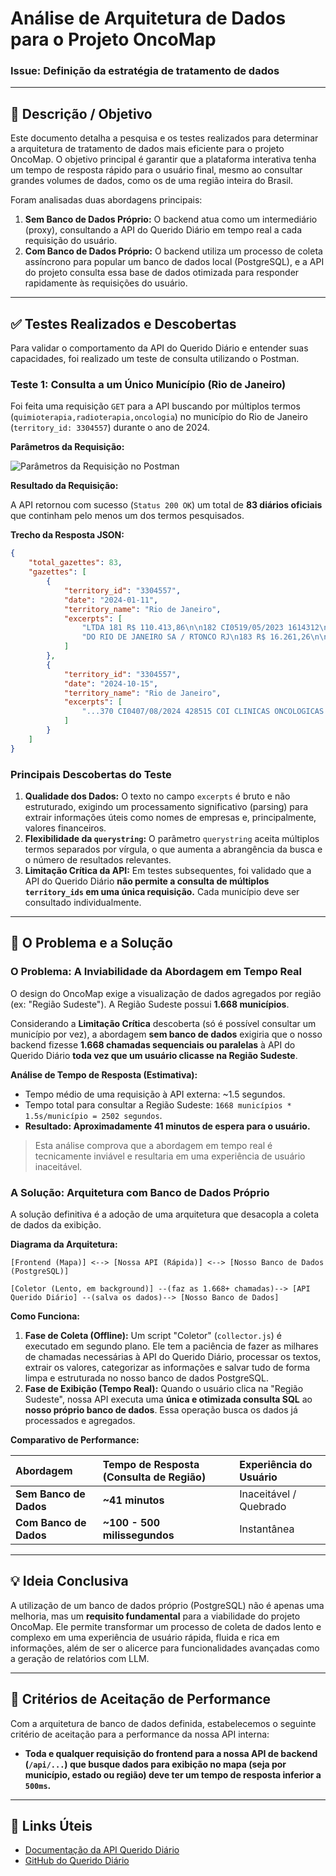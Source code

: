 
# Análise de Arquitetura de Dados para o Projeto OncoMap

### Issue: Definição da estratégia de tratamento de dados

---

## 📖 Descrição / Objetivo

Este documento detalha a pesquisa e os testes realizados para determinar a arquitetura de tratamento de dados mais eficiente para o projeto OncoMap. O objetivo principal é garantir que a plataforma interativa tenha um tempo de resposta rápido para o usuário final, mesmo ao consultar grandes volumes de dados, como os de uma região inteira do Brasil.

Foram analisadas duas abordagens principais:
1.  **Sem Banco de Dados Próprio:** O backend atua como um intermediário (proxy), consultando a API do Querido Diário em tempo real a cada requisição do usuário.
2.  **Com Banco de Dados Próprio:** O backend utiliza um processo de coleta assíncrono para popular um banco de dados local (PostgreSQL), e a API do projeto consulta essa base de dados otimizada para responder rapidamente às requisições do usuário.

---

## ✅ Testes Realizados e Descobertas

Para validar o comportamento da API do Querido Diário e entender suas capacidades, foi realizado um teste de consulta utilizando o Postman.

### Teste 1: Consulta a um Único Município (Rio de Janeiro)

Foi feita uma requisição `GET` para a API buscando por múltiplos termos (`quimioterapia,radioterapia,oncologia`) no município do Rio de Janeiro (`territory_id: 3304557`) durante o ano de 2024.

**Parâmetros da Requisição:**

![Parâmetros da Requisição no Postman](https://i.imgur.com/K5f4p6O.png)

**Resultado da Requisição:**

A API retornou com sucesso (`Status 200 OK`) um total de **83 diários oficiais** que continham pelo menos um dos termos pesquisados.

**Trecho da Resposta JSON:**

```json
{
    "total_gazettes": 83,
    "gazettes": [
        {
            "territory_id": "3304557",
            "date": "2024-01-11",
            "territory_name": "Rio de Janeiro",
            "excerpts": [
                "LTDA 181 R$ 110.413,86\n\n182 CI0519/05/2023 1614312\nCENTRAL DISTRIBUIDORA ADMINISTRACAO E \n\n...",
                "DO RIO DE JANEIRO SA / RTONCO RJ\n183 R$ 16.261,26\n\n184 CI0219/05/2023 5990297 CENTRO DE EXCELENCIA ONCOLOGICA S A 184 R$ 225.908,03..."
            ]
        },
        {
            "territory_id": "3304557",
            "date": "2024-10-15",
            "territory_name": "Rio de Janeiro",
            "excerpts": [
                "...370 CI0407/08/2024 428515 COI CLINICAS ONCOLOGICAS INTEGRADAS SA 39.086.160/0001-30 Habilitado R$ 1.928.211,47 R$ 220.940,71\n\n..."
            ]
        }
    ]
}
````

### Principais Descobertas do Teste

1.  **Qualidade dos Dados:** O texto no campo `excerpts` é bruto e não estruturado, exigindo um processamento significativo (parsing) para extrair informações úteis como nomes de empresas e, principalmente, valores financeiros.
2.  **Flexibilidade da `querystring`:** O parâmetro `querystring` aceita múltiplos termos separados por vírgula, o que aumenta a abrangência da busca e o número de resultados relevantes.
3.  **Limitação Crítica da API:** Em testes subsequentes, foi validado que a API do Querido Diário **não permite a consulta de múltiplos `territory_ids` em uma única requisição.** Cada município deve ser consultado individualmente.

-----

## 📌 O Problema e a Solução

### O Problema: A Inviabilidade da Abordagem em Tempo Real

O design do OncoMap exige a visualização de dados agregados por região (ex: "Região Sudeste"). A Região Sudeste possui **1.668 municípios**.

Considerando a **Limitação Crítica** descoberta (só é possível consultar um município por vez), a abordagem **sem banco de dados** exigiria que o nosso backend fizesse **1.668 chamadas sequenciais ou paralelas** à API do Querido Diário **toda vez que um usuário clicasse na Região Sudeste**.

**Análise de Tempo de Resposta (Estimativa):**

  * Tempo médio de uma requisição à API externa: \~1.5 segundos.
  * Tempo total para consultar a Região Sudeste: `1668 municípios * 1.5s/município = 2502 segundos`.
  * **Resultado: Aproximadamente 41 minutos de espera para o usuário.**

> Esta análise comprova que a abordagem em tempo real é tecnicamente inviável e resultaria em uma experiência de usuário inaceitável.

### A Solução: Arquitetura com Banco de Dados Próprio

A solução definitiva é a adoção de uma arquitetura que desacopla a coleta de dados da exibição.

**Diagrama da Arquitetura:**

```
[Frontend (Mapa)] <--> [Nossa API (Rápida)] <--> [Nosso Banco de Dados (PostgreSQL)]

[Coletor (Lento, em background)] --(faz as 1.668+ chamadas)--> [API Querido Diário] --(salva os dados)--> [Nosso Banco de Dados]
```

**Como Funciona:**

1.  **Fase de Coleta (Offline):** Um script "Coletor" (`collector.js`) é executado em segundo plano. Ele tem a paciência de fazer as milhares de chamadas necessárias à API do Querido Diário, processar os textos, extrair os valores, categorizar as informações e salvar tudo de forma limpa e estruturada no nosso banco de dados PostgreSQL.
2.  **Fase de Exibição (Tempo Real):** Quando o usuário clica na "Região Sudeste", nossa API executa uma **única e otimizada consulta SQL** ao **nosso próprio banco de dados**. Essa operação busca os dados já processados e agregados.

**Comparativo de Performance:**

| Abordagem | Tempo de Resposta (Consulta de Região) | Experiência do Usuário |
| :--- | :--- | :--- |
| **Sem Banco de Dados** | **\~41 minutos** | Inaceitável / Quebrado |
| **Com Banco de Dados**| **\~100 - 500 milissegundos** | Instantânea |

-----

## 💡 Ideia Conclusiva

A utilização de um banco de dados próprio (PostgreSQL) não é apenas uma melhoria, mas um **requisito fundamental** para a viabilidade do projeto OncoMap. Ele permite transformar um processo de coleta de dados lento e complexo em uma experiência de usuário rápida, fluida e rica em informações, além de ser o alicerce para funcionalidades avançadas como a geração de relatórios com LLM.

-----

## 📌 Critérios de Aceitação de Performance

Com a arquitetura de banco de dados definida, estabelecemos o seguinte critério de aceitação para a performance da nossa API interna:

  - **Toda e qualquer requisição do frontend para a nossa API de backend (`/api/...`) que busque dados para exibição no mapa (seja por município, estado ou região) deve ter um tempo de resposta inferior a `500ms`.**

-----

## 🔗 Links Úteis

  * [Documentação da API Querido Diário](https://queridodiario.ok.org.br/api/docs)
  * [GitHub do Querido Diário](https://github.com/okfn-brasil/querido-diario-api)

<!-- end list -->

```
```
